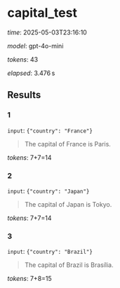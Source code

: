# capital_test

*time*: 2025-05-03T23:16:10

*model*: gpt-4o-mini

*tokens*: 43

*elapsed*: 3.476 s

## Results

### 1

`input`: `{"country": "France"}`


> The capital of France is Paris.


*tokens*: 7+7=14

### 2

`input`: `{"country": "Japan"}`


> The capital of Japan is Tokyo.


*tokens*: 7+7=14

### 3

`input`: `{"country": "Brazil"}`


> The capital of Brazil is Brasília.


*tokens*: 7+8=15
